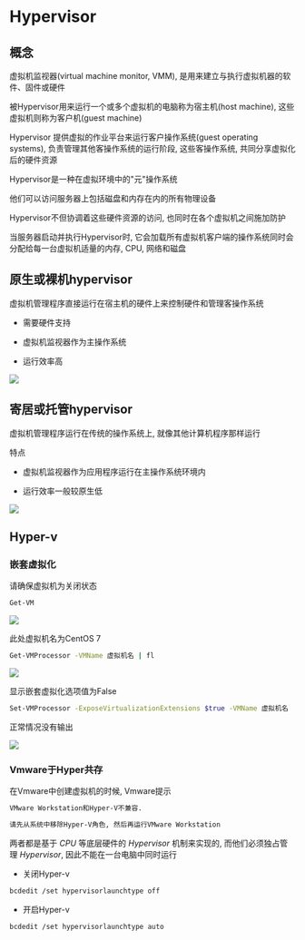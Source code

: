 <!--
 * @Description: 
 * @Version: 1.0
 * @Author: DaLao
 * @Email: dalao@xxx.com
 * @Date: 2021-02-07 14:02:02
 * @LastEditors: dalao
 * @LastEditTime: 2023-04-05 02:23:28
-->

# Hypervisor

## 概念

虚拟机监视器(virtual machine monitor, VMM), 是用来建立与执行虚拟机器的软件、固件或硬件

被Hypervisor用来运行一个或多个虚拟机的电脑称为宿主机(host machine), 这些虚拟机则称为客户机(guest machine)

Hypervisor 提供虚拟的作业平台来运行客户操作系统(guest operating systems), 负责管理其他客操作系统的运行阶段, 这些客操作系统, 共同分享虚拟化后的硬件资源

Hypervisor是一种在虚拟环境中的"元"操作系统

他们可以访问服务器上包括磁盘和内存在内的所有物理设备

Hypervisor不但协调着这些硬件资源的访问, 也同时在各个虚拟机之间施加防护

当服务器启动并执行Hypervisor时, 它会加载所有虚拟机客户端的操作系统同时会分配给每一台虚拟机适量的内存, CPU, 网络和磁盘

## 原生或裸机hypervisor

虚拟机管理程序直接运行在宿主机的硬件上来控制硬件和管理客操作系统

- 需要硬件支持

- 虚拟机监视器作为主操作系统

- 运行效率高

![](https://cdn.hurra.ltd/img/20210207190941.png)

## 寄居或托管hypervisor

虚拟机管理程序运行在传统的操作系统上, 就像其他计算机程序那样运行

特点

- 虚拟机监视器作为应用程序运行在主操作系统环境内

- 运行效率一般较原生低

![](https://cdn.hurra.ltd/img/20210207191615.png)

## Hyper-v

### 嵌套虚拟化

请确保虚拟机为关闭状态
  
```sh
Get-VM
```

![](https://cdn.hurra.ltd/img/20210207140309.png)

此处虚拟机名为CentOS 7

```sh
Get-VMProcessor -VMName 虚拟机名 | fl
```

![](https://cdn.hurra.ltd/img/20210207140508.png)

显示嵌套虚拟化选项值为False

```sh
Set-VMProcessor -ExposeVirtualizationExtensions $true -VMName 虚拟机名
```

正常情况没有输出

![](https://cdn.hurra.ltd/img/20210207140853.png)

### Vmware于Hyper共存

在Vmware中创建虚拟机的时候, Vmware提示

```sh
VMware Workstation和Hyper-V不兼容.

请先从系统中移除Hyper-V角色, 然后再运行VMware Workstation
```

两者都是基于 $CPU$ 等底层硬件的 $Hypervisor$ 机制来实现的, 而他们必须独占管理 $Hypervisor$, 因此不能在一台电脑中同时运行

- 关闭Hyper-v

```sh
bcdedit /set hypervisorlaunchtype off
```

- 开启Hyper-v

```sh
bcdedit /set hypervisorlaunchtype auto
```
